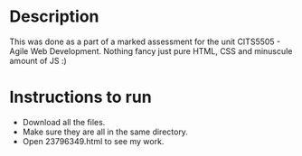 # Description
This was done as a part of a marked assessment for the unit CITS5505 - Agile Web Development. Nothing fancy just pure HTML, CSS and minuscule amount of JS :)

# Instructions to run
* Download all the files.
* Make sure they are all in the same directory.
* Open 23796349.html to see my work.
  
